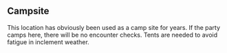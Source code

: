 
## Campsite
This location has obviously been used as a camp site for years. If the party camps here, there will be no encounter checks. Tents are needed to avoid fatigue in inclement weather.